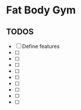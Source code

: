 # Fat Body Gym

## TODOS ##

- [ ] Define features
- [ ]  
- [ ]  
- [ ]  
- [ ] 
- [ ]  
- [ ] 
- [ ]   
- [ ] 
- [ ] 
